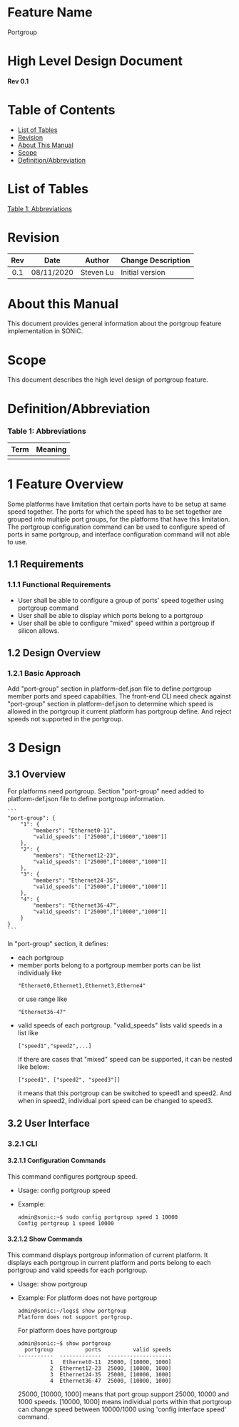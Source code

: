 # Feature Name
Portgroup
# High Level Design Document
#### Rev 0.1

# Table of Contents
  * [List of Tables](#list-of-tables)
  * [Revision](#revision)
  * [About This Manual](#about-this-manual)
  * [Scope](#scope)
  * [Definition/Abbreviation](#definitionabbreviation)
  
# List of Tables
[Table 1: Abbreviations](#table-1-abbreviations)

# Revision
| Rev |     Date    |       Author       | Change Description                |
|:---:|:-----------:|:------------------:|-----------------------------------|
| 0.1 | 08/11/2020  |   Steven Lu        | Initial version                   |

# About this Manual
This document provides general information about the portgroup feature implementation in SONiC.

# Scope
This document describes the high level design of portgroup feature.

# Definition/Abbreviation

### Table 1: Abbreviations
| **Term**                 | **Meaning**                         |
|--------------------------|-------------------------------------|
|                          |                                     |

# 1 Feature Overview
Some platforms have limitation that certain ports have to be setup at same speed together. The ports for which the speed has to be set together are grouped into multiple port groups, for the platforms that have this limitation. The portgroup configuration command can be used to configure speed of ports in same portgroup, and interface configuration command will not able to use.


## 1.1 Requirements

### 1.1.1 Functional Requirements
- User shall be able to configure a group of ports' speed together using portgroup command
- User shall be able to display which ports belong to a portgroup
- User shall be able to configure "mixed" speed within a portgroup if silicon allows.


## 1.2 Design Overview
### 1.2.1 Basic Approach
Add "port-group" section in platform-def.json file to define portgroup member ports and speed capabilties.
The front-end CLI need check against "port-group" section in platform-def.json to determine which speed is allowed in the portgroup it current platform has portgroup define. And reject speeds not supported in the portgroup.


# 3 Design
## 3.1 Overview
For platforms need portgroup. Section "port-group" need added to platform-def.json file to define portgroup information.

    ```
    "port-group": {
        "1": {
            "members": "Ethernet0-11",
            "valid_speeds": ["25000",["10000","1000"]]
        },
        "2": {
            "members": "Ethernet12-23",
            "valid_speeds": ["25000",["10000","1000"]]
        },
        "3": {
            "members": "Ethernet24-35",
            "valid_speeds": ["25000",["10000","1000"]]
        },
        "4": {
            "members": "Ethernet36-47",
            "valid_speeds": ["25000",["10000","1000"]]
        }
    }
    ```
In "port-group" section, it defines:
- each portgroup
- member ports belong to a portgroup
  member ports can be list individualy like
     ```
     "Ethernet0,Ethernet1,Ethernet3,Etherne4"
     ```
  or use range like
     ```
     "Ethernet36-47"
     ```
- valid speeds of each portgroup.
  "valid_speeds" lists valid speeds in a list like
     ```
     ["speed1","speed2",...]
     ```
  If there are cases that "mixed" speed can be supported, it can be nested like below:
     ```
     ["speed1", ["speed2", "speed3"]]
     ```
  it means that this portgroup can be switched to speed1 and speed2. And when in speed2, individual port speed can be changed to speed3.

## 3.2 User Interface
### 3.2.1 CLI
#### 3.2.1.1 Configuration Commands
This command configures portgroup speed.
- Usage:
    config portgroup speed <portgroup> <speed>

- Example:
  ```
  admin@sonic:~$ sudo config portgroup speed 1 10000
  Config portgroup 1 speed 10000
  ```

#### 3.2.1.2 Show Commands

This command displays portgroup information of current platform. It displays each portgroup in current platform and ports belong to each portgroup and valid speeds for each portgroup.

- Usage:
    show portgroup

- Example:
  For platform does not have portgroup
  ```
  admin@sonic:~/logs$ show portgroup
  Platform does not support portgroup.
  ```

  For platform does have portgroup
  ```
  admin@sonic:~$ show portgroup
    portgroup          ports          valid speeds
  -----------  -------------  --------------------
            1   Ethernet0-11  25000, [10000, 1000]
            2  Ethernet12-23  25000, [10000, 1000]
            3  Ethernet24-35  25000, [10000, 1000]
            4  Ethernet36-47  25000, [10000, 1000]
  ```
  25000, [10000, 1000] means that port group support 25000, 10000 and 1000 speeds.
  [10000, 1000] means individual ports within that portgroup can change speed between 10000/1000 using 'config interface speed' command.

